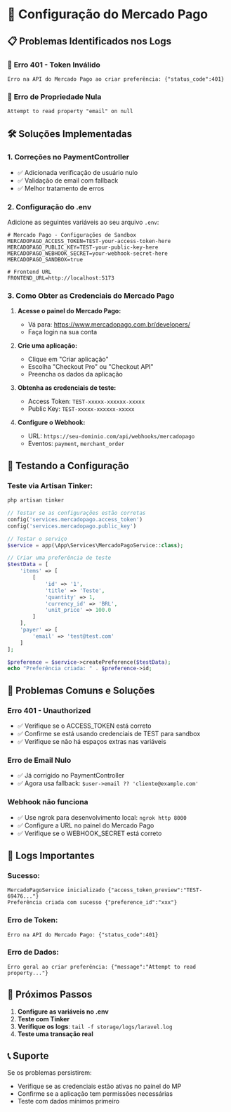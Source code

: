 # 🛒 Configuração do Mercado Pago

## 📋 Problemas Identificados nos Logs

### 🔴 **Erro 401 - Token Inválido**
```
Erro na API do Mercado Pago ao criar preferência: {"status_code":401}
```

### 🔴 **Erro de Propriedade Nula**
```
Attempt to read property "email" on null
```

## 🛠️ **Soluções Implementadas**

### **1. Correções no PaymentController**
- ✅ Adicionada verificação de usuário nulo
- ✅ Validação de email com fallback
- ✅ Melhor tratamento de erros

### **2. Configuração do .env**

Adicione as seguintes variáveis ao seu arquivo `.env`:

```env
# Mercado Pago - Configurações de Sandbox
MERCADOPAGO_ACCESS_TOKEN=TEST-your-access-token-here
MERCADOPAGO_PUBLIC_KEY=TEST-your-public-key-here
MERCADOPAGO_WEBHOOK_SECRET=your-webhook-secret-here
MERCADOPAGO_SANDBOX=true

# Frontend URL
FRONTEND_URL=http://localhost:5173
```

### **3. Como Obter as Credenciais do Mercado Pago**

1. **Acesse o painel do Mercado Pago:**
   - Vá para: https://www.mercadopago.com.br/developers/
   - Faça login na sua conta

2. **Crie uma aplicação:**
   - Clique em "Criar aplicação"
   - Escolha "Checkout Pro" ou "Checkout API"
   - Preencha os dados da aplicação

3. **Obtenha as credenciais de teste:**
   - Access Token: `TEST-xxxxx-xxxxxx-xxxxx`
   - Public Key: `TEST-xxxxx-xxxxxx-xxxxx`

4. **Configure o Webhook:**
   - URL: `https://seu-dominio.com/api/webhooks/mercadopago`
   - Eventos: `payment`, `merchant_order`

## 🔧 **Testando a Configuração**

### **Teste via Artisan Tinker:**

```php
php artisan tinker

// Testar se as configurações estão corretas
config('services.mercadopago.access_token')
config('services.mercadopago.public_key')

// Testar o serviço
$service = app(\App\Services\MercadoPagoService::class);

// Criar uma preferência de teste
$testData = [
    'items' => [
        [
            'id' => '1',
            'title' => 'Teste',
            'quantity' => 1,
            'currency_id' => 'BRL',
            'unit_price' => 100.0
        ]
    ],
    'payer' => [
        'email' => 'test@test.com'
    ]
];

$preference = $service->createPreference($testData);
echo "Preferência criada: " . $preference->id;
```

## 🚨 **Problemas Comuns e Soluções**

### **Erro 401 - Unauthorized**
- ✅ Verifique se o ACCESS_TOKEN está correto
- ✅ Confirme se está usando credenciais de TEST para sandbox
- ✅ Verifique se não há espaços extras nas variáveis

### **Erro de Email Nulo**
- ✅ Já corrigido no PaymentController
- ✅ Agora usa fallback: `$user->email ?? 'cliente@example.com'`

### **Webhook não funciona**
- ✅ Use ngrok para desenvolvimento local: `ngrok http 8000`
- ✅ Configure a URL no painel do Mercado Pago
- ✅ Verifique se o WEBHOOK_SECRET está correto

## 📝 **Logs Importantes**

### **Sucesso:**
```
MercadoPagoService inicializado {"access_token_preview":"TEST-69476..."}
Preferência criada com sucesso {"preference_id":"xxx"}
```

### **Erro de Token:**
```
Erro na API do Mercado Pago: {"status_code":401}
```

### **Erro de Dados:**
```
Erro geral ao criar preferência: {"message":"Attempt to read property..."}
```

## 🔄 **Próximos Passos**

1. **Configure as variáveis no .env**
2. **Teste com Tinker**
3. **Verifique os logs**: `tail -f storage/logs/laravel.log`
4. **Teste uma transação real**

## 📞 **Suporte**

Se os problemas persistirem:
- Verifique se as credenciais estão ativas no painel do MP
- Confirme se a aplicação tem permissões necessárias
- Teste com dados mínimos primeiro
